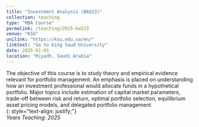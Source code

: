 ```yaml
---
title: "Investment Analysis (BA523)"
collection: teaching
type: "MBA Course"
permalink: /teaching/2025-ba523
venue: "KSU"
unilink: "https://ksu.edu.sa/en/"
linktext: "Go to King Saud University"
date: 2025-01-01
location: "Riyadh, Saudi Arabia"
---
```

The objective of this course is to study theory and empirical evidence relevant for portfolio management. An emphasis is placed on understanding how an investment professional would allocate funds in a hypothetical portfolio. Major topics include estimation of capital market parameters, trade-off between risk and return, optimal portfolio selection, equilibrium asset pricing models, and delegated portfolio management  
{: style="text-align: justify;"}
<br/> *Years Teaching: 2025*